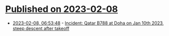 # [Published on 2023-02-08](index.md)

* [2023-02-08, 06:53:48](https://news.ycombinator.com/item?id=34705002) - [Incident: Qatar B788 at Doha on Jan 10th 2023, steep descent after takeoff](https://avherald.com/h?article=504d75c7)
